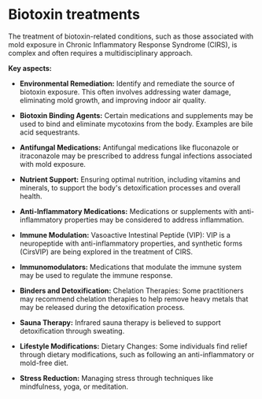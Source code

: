 # Biotoxin treatments

The treatment of biotoxin-related conditions, such as those associated with mold exposure in Chronic Inflammatory Response Syndrome (CIRS), is complex and often requires a multidisciplinary approach.

**Key aspects:**

* **Environmental Remediation:** Identify and remediate the source of biotoxin exposure. This often involves addressing water damage, eliminating mold growth, and improving indoor air quality.

* **Biotoxin Binding Agents:** Certain medications and supplements may be used to bind and eliminate mycotoxins from the body. Examples are bile acid sequestrants.

* **Antifungal Medications:** Antifungal medications like fluconazole or itraconazole may be prescribed to address fungal infections associated with mold exposure.

* **Nutrient Support:** Ensuring optimal nutrition, including vitamins and minerals, to support the body's detoxification processes and overall health.

* **Anti-Inflammatory Medications:** Medications or supplements with anti-inflammatory properties may be considered to address inflammation.

* **Immune Modulation:** Vasoactive Intestinal Peptide (VIP): VIP is a neuropeptide with anti-inflammatory properties, and synthetic forms (CirsVIP) are being explored in the treatment of CIRS.

* **Immunomodulators:** Medications that modulate the immune system may be used to regulate the immune response.

* **Binders and Detoxification:** Chelation Therapies: Some practitioners may recommend chelation therapies to help remove heavy metals that may be released during the detoxification process.

* **Sauna Therapy:** Infrared sauna therapy is believed to support detoxification through sweating.

* **Lifestyle Modifications:** Dietary Changes: Some individuals find relief through dietary modifications, such as following an anti-inflammatory or mold-free diet.

* **Stress Reduction:** Managing stress through techniques like mindfulness, yoga, or meditation.
